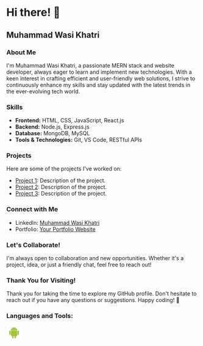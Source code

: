 # Hi there! 👋

## Muhammad Wasi Khatri

### About Me
I'm Muhammad Wasi Khatri, a passionate MERN stack and website developer, always eager to learn and implement new technologies. With a keen interest in crafting efficient and user-friendly web solutions, I strive to continuously enhance my skills and stay updated with the latest trends in the ever-evolving tech world.

### Skills
- **Frontend:** HTML, CSS, JavaScript, React.js
- **Backend:** Node.js, Express.js
- **Database:** MongoDB, MySQL
- **Tools & Technologies:** Git, VS Code, RESTful APIs

### Projects
Here are some of the projects I've worked on:
- [Project 1](link): Description of the project.
- [Project 2](link): Description of the project.
- [Project 3](link): Description of the project.

### Connect with Me
- LinkedIn: [Muhammad Wasi Khatri](linkedin_link)
- Portfolio: [Your Portfolio Website](portfolio_link)

### Let's Collaborate!
I'm always open to collaboration and new opportunities. Whether it's a project, idea, or just a friendly chat, feel free to reach out!

### Thank You for Visiting!
Thank you for taking the time to explore my GitHub profile. Don't hesitate to reach out if you have any questions or suggestions. Happy coding! 🚀

<h3 align="left">Languages and Tools:</h3>
<p align="left">
  <a href="https://developer.android.com" target="_blank" rel="noreferrer">
  <img src="https://raw.githubusercontent.com/devicons/devicon/master/icons/android/android-original-wordmark.svg" alt="android" width="40" height="40"/>
</a> 
